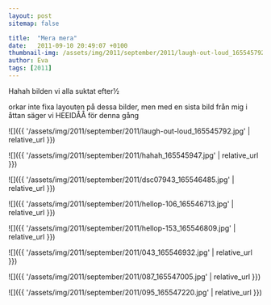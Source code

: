 ```yaml
---
layout: post
sitemap: false

title:  "Mera mera"
date:   2011-09-10 20:49:07 +0100
thumbnail-img: /assets/img/2011/september/2011/laugh-out-loud_165545792.jpg
author: Eva
tags: [2011]
---
```


Hahah bilden vi alla suktat efter½

orkar inte fixa layouten på dessa bilder, men med en sista bild från mig i åttan säger vi HEEIDÅÅ för denna gång

![]({{ '/assets/img/2011/september/2011/laugh-out-loud_165545792.jpg'  | relative_url }})

![]({{ '/assets/img/2011/september/2011/hahah_165545947.jpg'  | relative_url }})

![]({{ '/assets/img/2011/september/2011/dsc07943_165546485.jpg'  | relative_url }})

![]({{ '/assets/img/2011/september/2011/hellop-106_165546713.jpg'  | relative_url }})

![]({{ '/assets/img/2011/september/2011/hellop-153_165546809.jpg'  | relative_url }})

![]({{ '/assets/img/2011/september/2011/043_165546932.jpg'  | relative_url }})

![]({{ '/assets/img/2011/september/2011/087_165547005.jpg'  | relative_url }})

![]({{ '/assets/img/2011/september/2011/095_165547220.jpg'  | relative_url }})

